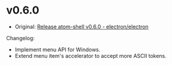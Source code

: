 # v0.6.0

* Original: [Release atom-shell v0.6.0 - electron/electron](https://github.com/electron/electron/releases/tag/v0.6.0)

Changelog:

* Implement menu API for Windows.
* Extend menu item's accelerator to accept more ASCII tokens.
